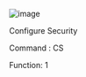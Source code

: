 ![image](https://user-images.githubusercontent.com/77227227/195836649-05f2e08e-6026-44b0-8ae4-d5fba8033041.png)


Configure Security


Command : CS

Function: 1

